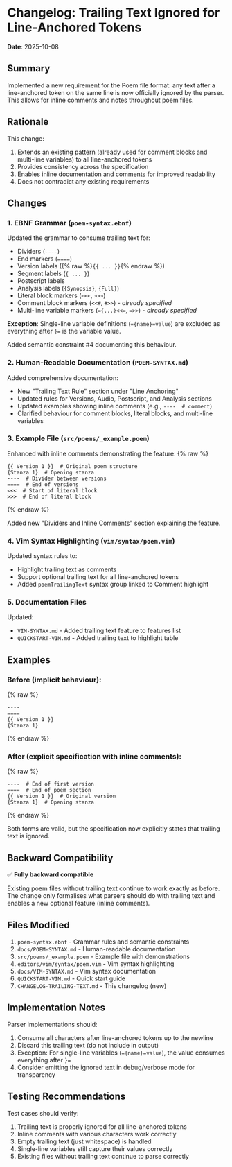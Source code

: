 # Changelog: Trailing Text Ignored for Line-Anchored Tokens

**Date**: 2025-10-08

## Summary

Implemented a new requirement for the Poem file format: any text after a line-anchored token on the same line is now officially ignored by the parser. This allows for inline comments and notes throughout poem files.

## Rationale

This change:
1. Extends an existing pattern (already used for comment blocks and multi-line variables) to all line-anchored tokens
2. Provides consistency across the specification
3. Enables inline documentation and comments for improved readability
4. Does not contradict any existing requirements

## Changes

### 1. EBNF Grammar (`poem-syntax.ebnf`)

Updated the grammar to consume trailing text for:
- Dividers (`----`)
- End markers (`====`)
- Version labels ({% raw %}`{{ ... }}`{% endraw %})
- Segment labels (`{ ... }`)
- Postscript labels
- Analysis labels (`{Synopsis}`, `{Full}`)
- Literal block markers (`<<<`, `>>>`)
- Comment block markers (`<<#`, `#>>`) - *already specified*
- Multi-line variable markers (`={...}<<=`, `=>>`) - *already specified*

**Exception**: Single-line variable definitions (`={name}=value`) are excluded as everything after `}=` is the variable value.

Added semantic constraint #4 documenting this behaviour.

### 2. Human-Readable Documentation (`POEM-SYNTAX.md`)

Added comprehensive documentation:
- New "Trailing Text Rule" section under "Line Anchoring"
- Updated rules for Versions, Audio, Postscript, and Analysis sections
- Updated examples showing inline comments (e.g., `----  # comment`)
- Clarified behaviour for comment blocks, literal blocks, and multi-line variables

### 3. Example File (`src/poems/_example.poem`)

Enhanced with inline comments demonstrating the feature:
{% raw %}
```
{{ Version 1 }}  # Original poem structure
{Stanza 1}  # Opening stanza
----  # Divider between versions
====  # End of versions
<<<  # Start of literal block
>>>  # End of literal block
```
{% endraw %}

Added new "Dividers and Inline Comments" section explaining the feature.

### 4. Vim Syntax Highlighting (`vim/syntax/poem.vim`)

Updated syntax rules to:
- Highlight trailing text as comments
- Support optional trailing text for all line-anchored tokens
- Added `poemTrailingText` syntax group linked to Comment highlight

### 5. Documentation Files

Updated:
- `VIM-SYNTAX.md` - Added trailing text feature to features list
- `QUICKSTART-VIM.md` - Added trailing text to highlight table

## Examples

### Before (implicit behaviour):
{% raw %}
```
----
====
{{ Version 1 }}
{Stanza 1}
```
{% endraw %}

### After (explicit specification with inline comments):
{% raw %}
```
----  # End of first version
====  # End of poem section
{{ Version 1 }}  # Original version
{Stanza 1}  # Opening stanza
```
{% endraw %}

Both forms are valid, but the specification now explicitly states that trailing text is ignored.

## Backward Compatibility

✅ **Fully backward compatible**

Existing poem files without trailing text continue to work exactly as before. The change only formalises what parsers should do with trailing text and enables a new optional feature (inline comments).

## Files Modified

1. `poem-syntax.ebnf` - Grammar rules and semantic constraints
2. `docs/POEM-SYNTAX.md` - Human-readable documentation
3. `src/poems/_example.poem` - Example file with demonstrations
4. `editors/vim/syntax/poem.vim` - Vim syntax highlighting
5. `docs/VIM-SYNTAX.md` - Vim syntax documentation
6. `QUICKSTART-VIM.md` - Quick start guide
7. `CHANGELOG-TRAILING-TEXT.md` - This changelog (new)

## Implementation Notes

Parser implementations should:
1. Consume all characters after line-anchored tokens up to the newline
2. Discard this trailing text (do not include in output)
3. Exception: For single-line variables (`={name}=value`), the value consumes everything after `}=`
4. Consider emitting the ignored text in debug/verbose mode for transparency

## Testing Recommendations

Test cases should verify:
1. Trailing text is properly ignored for all line-anchored tokens
2. Inline comments with various characters work correctly
3. Empty trailing text (just whitespace) is handled
4. Single-line variables still capture their values correctly
5. Existing files without trailing text continue to parse correctly


